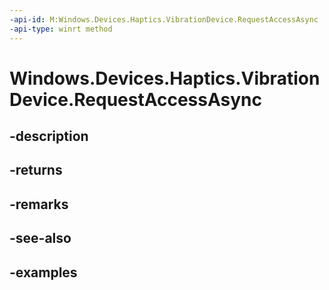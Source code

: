 ```yaml
---
-api-id: M:Windows.Devices.Haptics.VibrationDevice.RequestAccessAsync
-api-type: winrt method
---
```


<!-- Method syntax.
public IAsyncOperation<VibrationAccessStatus> VibrationDevice.RequestAccessAsync()
-->

# Windows.Devices.Haptics.VibrationDevice.RequestAccessAsync

## -description

## -returns

## -remarks

## -see-also

## -examples

